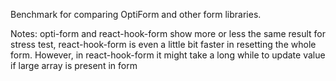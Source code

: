 Benchmark for comparing OptiForm and other form libraries.

Notes:
opti-form and react-hook-form show more or less the same result for stress test, react-hook-form is even a little bit faster in resetting the whole form. However, in react-hook-form it might take a long while to update value if large array is present in form